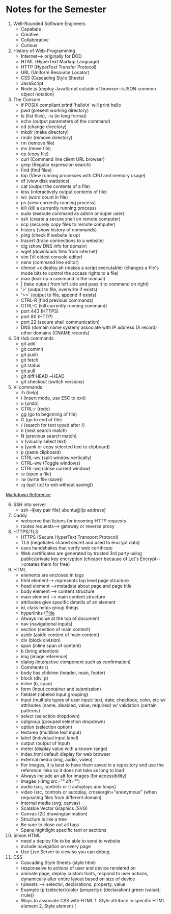 # Notes for the Semester
1. Well-Rounded Software Engineers
    - Capabale
    - Creative
    - Collaborative
    - Curious
2. History of Web-Programming
    - Internet--> originally for DOD
    - HTML (HyperText Markup Language)
    - HTTP (HyperText Transfer Protocol)
    - URL (Uniform Resource Locator)
    - CSS (Cascading Style Sheets)
    - JavaScript
    - Node.js (deploy JavaScript outside of browser-->JSON common object notation)
3. The Console
    - if POSIX compliant printf 'hello\n' will print hello
    - pwd (present working directory)
    - ls (list files), -la (in long format)
    - echo (output parameters of the command)
    - cd (change directory)
    - mkdir (make directory)
    - rmdir (remove directory)
    - rm (remove file)
    - mv (move file)
    - cp (copy file)
    - curl (Command line client URL browser)
    - grep (Regular expression search)
    - find (find files)
    - top (View running processes with CPU and memory usage)
    - df (view disk statistics)
    - cat (output the contents of a file)
    - less (interactively output contents of file)
    - wc (word count in file)
    - ps (view currently running process)
    - kill (kill a currently running process)
    - sudo (execute command as admin or super user)
    - ssh (create a secure shell on remote computer)
    - scp (securely copy files to remote computer)
    - history (show history of commands)
    - ping (check if website is up)
    - tracert (trace connections to a website)
    - dig (show DNS info for domain)
    - wget (downloads files from internet)
    - vim (VI oldest console editor)
    - nano (command line editor)
    - chmod +x deploy.sh (makes a script executable) (changes a file's mode bits to control the access rights to a file)
    - man (look up a command in the manual)
    - | (take output from left side and pass it to command on right)
    - '>' (output to file, overwrite if exists)
    - '>>' (output to file, append if exists)
    - CTRL-R (find previous commands)
    - CTRL-C (kill currently running command)
    - port 443 (HTTPS)
    - port 80 (HTTP)
    - port 22 (secure shell communication)
    - DNS (domain name system) associate with IP address (A record) other domains (CNAME records)
4. Git Hub commands
    - git add 
    - git commit
    - git push
    - git fetch
    - git status
    - git pull
    - git diff HEAD ~HEAD
    - git checkout (switch versions)
5. VI commands
   - :h (help)
   - i (insert mode, use ESC to exit)
   - u (undo)
   - CTRL-r (redo)
   - gg (go to beginning of file)
   - G (go to end of file)
   - / (search for text typed after /)
   - n (next search match)
   - N (previous search match)
   - v (visually select text)
   - y (yank or copy selected text to clipboard)
   - p (paste clipboard)
   - CTRL-wv (split window vertically)
   - CTRL-ww (Toggle windows)
   - CTRL-wq (close current window)
   - :e (open a file)
   - :w (write file (save))
   - :q (quit (:q! to exit without saving))

[Markdown Reference](https://docs.github.com/en/get-started/writing-on-github/getting-started-with-writing-and-formatting-on-github/basic-writing-and-formatting-syntax)

6. SSH into server
    - ssh -i[key pair file] ubuntu@[ip address]
7. Caddy
    - webserve that listens for incoming HTTP requests
    - routes requests--> gateway or reverse proxy
8. HTTPS/TLS
    - HTTPS (Secure HyperText Transport Protocol)
    - TLS (negotiates shared secret and used to encrypt data)
    - uses handshakes that verify web certificate
    - Web certificates are generated by trusted 3rd party using public/private key encryption (cheaper because of Let's Encrypt-->creates them for free)
9. HTML
    - elements are enclosed in tags
    - html element--> represents top level page structure
    - head element -->metadata about page and page title
    - body element --> content structure
    - main element --> main content structure
    - attributes give specific detatils of an element
    - id, class helps group things
    - hyperlinks (<a href="__">Title</a>
    - Always inclue <!DOCTYPE html> at the top of document
    - nav (navigational inputs)
    - section (section of main content)
    - aside (aside content of main content)
    - div (block division)
    - span (inline span of content)
    - b (bring attention)
    - img (image reference)
    - dialog (interactive component such as confirmation)
    - Comments (<!-- _____ -->)
    - body has children (header, main, footer)
    - block (div, p)
    - inline (b, span)
    - form (input container and submission)
    - fieldset (labeled input grouping)
    - input (multiple types of user input: text, date, checkbox, color, etc w/ attributes (name, disabled, value, required) w/ validation (certain patterns)
    - select (selection dropdown)
    - optgroup (grouped selection dropdown)
    - option (selection option)
    - textarea (multiline text input)
    - label (individual input label)
    - output (output of input)
    - meter (display value with a known range)
    - index.html default display for web browser
    - external media (img, audio, video)
    - For images, it is best to have them saved in a repository and use the reference links so it does not take as long to load
    - Always include an alt for images (for accessibility)
    - images (<img src="_" alt="_")
    - audio (src, controls or it autoplays and loops)
    - video (src, controls or autoplay, crossorgin="anonymous" (when requssting files from different domain)
    - internal media (svg, canvas)
    - Scalable Vector Graphics (SVG)
    - Canvas (2D drawing/animation)
    - Structure is like a tree
    - Be sure to close out all tags
    - Spans hightlight specific text or sections
10. Simon HTML
    - need a deploy file to be able to send to website
    - include navigation on every page
    - Use Live Server to view so you can debug
11. CSS
    - Cascading Style Sheets (style html)
    - responseive to actions of user and device rendered on
    - animate page, deploy custom fonts, respond to user actions, dynamically alter entire layout based on size of device
    - rulesets --> selector, declarations, property, value
    - Example (p (selector){color (property): (declaration) green (value); (rule)}
    - Ways to associate CSS with HTML
          1. Style attribute in specific HTML element
          2. Style element (<style>) within HTML document
          3. HTML link to create hyperlink ref to external file with CSS rules (<link rel="stylesheet" href="styles.css" />) ** preferred way
    - Lowest level overrides higher declaration
    - Box model (inner to outer--> content, padding, border, margin)
    - Selectors (* to select all)
    - descendant combinator (ex. section h2)--> has to be a descendent of previous item
    - child-->list of direct children (ex. section > p)
    - general sibling --> list of siblings (ex. div ~ p)
    - adjacent sibling --> list of adjacent sibling (ex. div + p)
    - Class selector (.classname {})
    - Can combine with element name (ex. p.classname{})
    - ID selector (unique for a specific element) (ex. #id {})
    - Attribute selector (ex. p[class='summary'] {} or a[href] {})
    - Pseudo selector--> selects basked on position, hyperlick visit, or mouse interactions (ex. section:hover {})
    - CSS Declarations (property=value)
    - Units for values (pixels (px) or inches (in) or % of parent element or % of minimum viewport dimension (vmin) or multiplier of size of letter m in root font (rem), pt(number of points 1/72 in), cm (centimenters), em (multiplier of width of letter m in parent font), ex (height of element font), vw, vh (viewport width or height), vmax (%of viewportlarger dimension)
    - Color: keyword (red), RGB (#00FFAA22 or #0FA2), rgb function (rgb(128,255,128,0.5) with opacity as last thing), HSL (hsl(180,30%,90%,0.5) hue,saturation (how gray), light (how bright))
    - font-family to import fonts, list several in order of desire b/c some systems don't have some types
    - font families--> serif, sans-serif, fixed, symbol (emojis or arrows)
    - @font-face {} to load one you provide
    - load from font provider (@import url()) using Good Font Service
    - Animation--> use animation properties, define keyframes (how it looks at different times)
    - in element reference animation (animation-name and animation-duration)
    - @keyframes nameofanimation { from {} to{} }
    - can add % of the way through stops in between from and to 
12. Responsive Design
    - change how HTML element displayed
    - none (don't display)
    - block (width of parent element)
    - inline (width as big as contents)
    - flex (flexible orientation)
    - grid (grid orientation)
    - include meta tag in head element so mobile browser scaling does not get in the way (<meta name="viewport" content="width=device-width,initial-scale=1" />
    - float (moves element to left or right and allows inline elements to wray around) (ex. aside {float:right; } stays of right side while text flows around)
    - Media queries (@media) dynamically detects size and orientation, can use it too see which side is longest on device so we know how to orient) or to know when to not display some items
    - Grid (display:grid; ) (fr-->gractional unit of parentss total width)
    - Flexbox (partition application into areas that move around as window resized or orientation changes) (display: flex; flex-direction:column or row; flex:1(one-fractional unit)) (row-->side by side, column-->on top of each other)
    - Frameworks (tailwind-->newer, apply to specific HTML elements--> mostly in HTML file) (bootstrap--> (include in head <link href="", rel="stylesheet", integrity="", crossorigin-"anonymous" />) (include at end of body element (incorporate javascript module) <script src="" integrity="" crossorigin="anonymous"></script>)
    - Debugging (inspect, Elements tab, Styles pane)-->can change things directly in debugger
    - flex to delimit header, main, and footer (responsive to different screen sizes)
    - absolute position relative to parent elements
14. JavaScript
    - officially ECMAScript--> weakly typed language
    - most used programming language (web servers and serverless functions)
    - executed using an interpreter instead of compiling (very portable but allows for errors (only discovered when crashes during execution))
    - console.log(___) outputs ot debugger console
    - concatenate using +
    - write functions (function name(variable){return variable+' ';}
    - line comment //
    - block comment /* */
    - end statements with ;, code blocks/scope defined w/ {}
    - console.time('demo time'); code; console.timeEnd('demo time');
    - console.count(_);
    - Adding to HTML
          - src attribute of script element (reference js file)
          - directly in HTML in script element (ex. write function here)
    - onclick-->creates event listener for DOM events that call code in attribute value
    - declare variables with let or const, never var
    - primitive types: null (not assigned value), undefined (has not been defined), Boolean, number, bigInt (arbitrary magnitude), String, Symbol (unique value)
    - object types: object (collection of properties represented by name-value pairs (ex. {a:3, b:'fish'}), function, date, array, map, JSON (lightweight data-interchange format (ex. {"a":3,"b":"fish"})
    - operators: + (add), - (subtract), * (multiply), / (divide), === (equality), for strings (+ and ===)
    - type conversions: weakly typed-->type changes when assigned new value or automatically converted in certain contexts (automatic converstion) (== less intuitive use === for strict inequality)
    - examples (2 + '3';
        // OUTPUT: '23'
        2 * '3';
        // OUTPUT: 6
        [2] + [3];
        // OUTPUT: '23'
        true + null;
        // OUTPUT: 1
        true + undefined;
        // OUTPUT: NaN)
    - examples (1 == '1';
        // OUTPUT: true
        null == undefined;
        // OUTPUT: true
        '' == false;
        // OUTPUT: true)
      -examples (1 === '1';
        // OUTPUT: false
        null === undefined;
        // OUTPUT: false
        '' === false;
        // OUTPUT: false)
    - Conditionals (if, else, else if)
    - ternary operator (ex. a===1? console.log(1) : console.log('not 1');)
    - boolean operations (&&(and) || (or) ! (not))
    - loops (for, for in, for of, while, do while, switch)
    - for in (const name in obj-->prints out first part of each object, const name in array-->prints out the array index)
    - for of (const val of arr-->print value at each index)
    - break or continue also available
    - string-->specified by ',", or ` (` are string literal that could have JavaScript evaluated in place and concatenated into string)
    - string literal replacement specifier ${} use backticks
    - use backticks to create multiline strings w/o having to use \n
    - Unicode-->must internationalize (uses sequence of 16-bit unsigned integers)
    - String functions (length, indexOf()-starting index of given substring, split()-split into array on given delimiter, startsWith()-returns boolean, endsWith()-returns boolean, toLowerCase()
15. JavaScript Functions
    - first class object-->assigned name, passed as parameter, return result, referenced
    - if don't give value of parameter, undefined when function executes
    - can define default value
    - anonymous functions-->assign to variable w/o giving it a name
    - inner functions--> declare inside other functions, modularize code w/o exposing private details
16. JavaScript Arrow Function
    - first order objects
    - anonymous functions clutter--> more compact-->arrow syntax (use => instead of function keyword)
    - ex. ()=>3; (takes no parameters and always returns 3)
    - example of difference:
           // standard function syntax
            a.sort(function (v1, v2) {
              return v1 - v2;
            });
            // arrow function syntax
            a.sort((v1, v2) => v1 - v2);
    - arrow functions cannot be used for constructors or iterator generators
    - return keyword is optional if no curly braces and only has 1 expression-->automatically returned
    - if curly braces-->acts like standard function and needs return statement
    - inherits this pointer from scope (forms closure)
    - closure allows function to continue referencing creation scope even if it has passed out of scope (returns values from scope it was created not current values of the variables)
    - example (debounce (timewindow, window function to call in this timeframe)-->resets page so expensive calculations are not called too much
17. JavaScript Array
    - sequence of other objects and primitieves
    - zero based index
    - static functions (push (add to end), pop (remove from end), slice (subarray), sort, values (interator for use in for of loop), find (first item satisfied by test function), forEach (function on each item), reduce (reduce array to single item), map (function to map array to new array), filter (function to remove items), every (function to see if all match), some (function to see if any match)
18. JSON
    - JavaScript Object Notation
    - simple, effective way to share and store data, easily convertible to and from JavaScript objects
    - document contains one of the data types (string (""), number, boolean, array[,], object ({"a":1}), null
    - commonly contains object (0 or more key value pairs), key is always a string and object has to be a data type listed above
    - encoded with UTF-8
    - convert to and from JSON with JSON.parse and (JSON.stringify (to))
    - JSON cannot represent JavaScript undefined obj so gets dropped in conversion
19. JavaScript Object and Classes
    - property name must be String or Symbol, value any type
    - can be created with new operator (ex. const obj=new Object ({a:3});)
    - This allows adding properties by simply referencing property name (can be done with obj.prop or obj['prop'])
    - Great for dynamically modifying and manipulating data with indeterminate structure (promises are also objects)
    - Object-literals
    - example: const obj = {
                  a: 3,
                  b: 'fish',
                };
    - Object functions (entries (returns key value pairs), keys, values)
    - Constructor (function that returns an object)
    - can be invoked with "new" operator
    - this depends on scope (for an object, it is a pointer to the object)
    - Classes-->reusable conmponent, explicit consstructor and assumed function declarations
    - Example: class Person {
                  constructor(name) {
                    this.name = name;
                  }
                
                  log() {
                    console.log('My name is ' + this.name);
                  }
                }
    - make properties and functions private by prefixing with #
    - Inheritance: classes can be extended using extends keyword
    - super function-->pararmeters that need to be passed to parent class
    - super keyword--> explicitly access parent function
    - example: class Person {
                  constructor(name) {
                    this.name = name;
                  }
                class Employee extends Person {
                  constructor(name, position) {
                    super(name);
                    this.position = position;
                  }
20. JavaScript Regular expressions
    - textual pattern matcherss (find text in string so you can replace it or know it exists)
    - create using class constructor or regular expression literal
    - const objRegex = new RegExp('ab*', 'i');
    - const literalRegex = /ab*/i;
    - match, replace, search, split (accept regex)
    - flags: g (global search), i (case-insensitive search))
21. JavaScript Rest and Spread
    - rest syntax (...numbers)
    - call it with any number of parameters and automatically combined into array
    - only last parameter can be made rest parameter
    - allows variadic functions
    - Spread (opposite of rest)
    - takes iterable object and expands into function's parameters
22. JavaScript Exceptions
    - try catch and throw syntax
    - throw exception, try and catch block, and finally if want
    - example: try {
              // normal execution code
            } catch (err) {
              // exception handling code
            } finally {
              // always called code
            }
    - throwing exceptions should only happen when something truly exceptional occurs
    - Fallbacks (return something even if something is temperarily unavailable)
23. JavaScript Destructuring
    - pulling indivitual items out of existing one
    - done with arrays or objects
    - arrays it is assumed by position
    - for objects, explicitly specify
    - example: const o = { a: 1, b: 'animals', c: ['fish', 'cats'] };      
                    const { a, c } = o;
                    console.log(a, c);
                    // OUTPUT 1, ['fish', 'cats']
    - map names to new variables if wish
    - give default values as well for missing ones
    - can also reassign existing variables
24. Scope
    - Types of scope: global (visible to all code), module (visible to code running in module), function (visible within function), block (visible in block of code (inside {}))
    - var used to be used but it ignores block scope (just assign new value in each function instead of declaring new variable within each section)
    - this represents variable that points to object
    - automatically declared
    - reference this anywhere in JavaScript program
    - value depends on context in which referenced
        1. Global--> represents context for runtime environment (for browser-->browser window object)
        2. Function--> referenced in a function-->refers to object that owns function (either object or gloablThis if function defined outside object), when running JavaScript strict mode--> global function's this variable is undefined 
        3. Object--> referenced in object, refers to object
        4. Example: 'use strict';
                        // global scope
                        console.log('global:', this);
                        console.log('globalThis:', globalThis);
                        // function scope for a global function
                        function globalFunc() {
                          console.log('globalFunctionThis:', this);
                        }
                        globalFunc();
                        // object scope
                        class ScopeTest {
                          constructor() {
                            console.log('objectThis:', this);
                          }
                          // function scope for an object function
                          objectFunc() {
                            console.log('objectFunctionThis:', this);
                          }
                        }
                        new ScopeTest().objectFunc();
                        Running the above code in a browser results in the following.
                        global: Window
                        globalThis: Window
                        globalFunctionThis: undefined
                        objectThis: ScopeTest
                        objectFunctionThis: ScopeTest
                        Note that if we were not using JavaScript strict mode then globalFunctionThis would refer to Window.
    - Closure-->function and its surrounding state
    - whatever variables are accessible when function created are available inside the function
    - true even if pass function outside scope of original creation
    - function creates object with this pointer--> returns object
    - globalThis and then arrow function created with this pointer-->returns globalThis
    - globalThis and returned arrow function created with this pointer--> returns object
25. JavaScript Modules
    - allow for partitioning and sharing of code
    - Node.js introduced concept of modules (now available in JavaScript)
    - JS modules-->ES modules
    - create file-based scope--> must explicitly export objects and import into other file
    - modules can only be called from other modules
    - specify using ES module by including type attribute with value of module in script element
    - if want to use module in global scope-->leak to global scope--> attach event handler or explicitly add function to global window object
    - Example: <html>
                  <body>
                    <script type="module">
                      import { alertDisplay } from './alert.js';
                      window.btnClick = alertDisplay;
                
                      document.body.addEventListener('keypress', function (event) {
                        alertDisplay('Key pressed');
                      });
                    </script>
                    <button onclick="btnClick('button clicked')">Press me</button>
                  </body>
                </html>
    - Use web framework bundler to generate web application distribution code, don't have to worry about differentiationg between scope-->will inject necessary syntax to connect-->bundler exposes ES module directly
26. Document Object Model(DOM)
    - <!DOCTYPE html> (directs browser to use relevant specifications when rendering the html)
    - object representation of HTML elements used to render display
    - can write programs that dynamically manipulate the HTML
    - browser provides access to DOM through global variable name (document) that points to root element of the DOM
    - everything in HTML document has a node in the DOM
    - includes elements, attributes, text, comments, whitespace
    - form a big tree with document at the top
    - elements implement DOM element interface (comes from DOM Node Interface)
    - DOM Element Inerface-->iterate child elements, access parent elements, manipulate element attributes
    - querySelectorAll (select elements)
    - document.getElementById(id).style.color = __ (to change text color)
    - document.querySelector(__).textContent= "" (to rewrite info)
    - can use document.querySelector();
    - textContent (contains all the elements text)
    - innerHTML (textual representation of elementss HTML content)
    - Modifying the DOM
    - create a new element (document.createElement();)
    - insert new element by appending to existing element (parentElement.appendChild();)
    - delete elements (child.parentElement.removeChild(child);)
    - Injecting HTML
    - can inject blocks of HTML into element
    - common attack vector for hackers as users
    - make sure it cannot be manipulated by user
    - injection paths (HTML input controls, URL parameters, HTTP headers)
    - sanitize HTML that contains variables or use DOM manipulation functions instead of using innerHTML
    - Event Listeners
    - function that gets called when event occurs on element
    - add listener to: clipboard, focus, keyboard, mouse, text selection
    - example: const submitDataEl = document.querySelector('#submitData');
                submitDataEl.addEventListener('click', function (event) {
                  console.log(event.type);
                });
    - add event listeners directly  in HTML
    - example: <button onclick='alert("clicked")'>click me</button>
28. Local Storage
    - ability to persistently sotr and retrieve data on user's brower across user sessions and HTML page renderings
    - also cache when data cannot be obtained from the server
    - functions
    - setItem(name, value)
    - getItem(name)
    - removeItem(name)
    - clear()
    - local storage value must be string, number, or boolean
    - if want to store JavaScript object or array-->convert to JSON string with JSON.stringify() when inserted and convert back with JSON.parse()
29. Promises
    - rendering process of HTML executes on single thread
    - cannot take a long time to process JavaScript at beginning
    - use promise for long running executions
    - background execution
    - create promise by calling Promise object constructor and pass executor function that runs asynchronously (promise constructor may return before executor function runs)
    - states of promise execution (pending (currently running asynchronously), fulfilled (completed successfully), rejected (failed to complete))
    - promise executor takes two functions as parameters (resolve, reject)
    - resolve-->fulfilled state, reject-->rejected state
    - promise object has 3 functions: then,catch, finally
    - then-->called if fulfilled, catch-->called if reject, finally--> always called after processing completed
    - example: const coinToss = new Promise((resolve, reject) => {
                  setTimeout(() => {
                    if (Math.random() > 0.5) {
                      resolve('success');
                    } else {
                      reject('error');
                    }
                  }, 10000);
                });
      - if in promise, reject(false); catch and finally statements occur
30. JavaScript Async/await
    - await wraps execution of promise (removing chain functions), blocks the promise state moves to fulfilled or throws exception if moves to rejected
    - set up this way: const coinToss = () => {
                          return new Promise((resolve, reject) => {
                            setTimeout(() => {
                              if (Math.random() > 0.1) {
                                resolve(Math.random() > 0.5 ? 'heads' : 'tails');
                              } else {
                                reject('fell off table');
                              }
                            }, 1000);
                          });
                        };
    - different versions of setup:
    - then/catch chain version
            coinToss()
              .then((result) => console.log(`Toss result ${result}`))
              .catch((err) => console.error(`Error: ${err}`))
              .finally(() => console.log(`Toss completed`));
    - async, try/catch version 
            try {
              const result = await coinToss();
              console.log(`Toss result ${result}`);
            } catch (err) {
              console.error(`Error: ${err}`);
            } finally {
              console.log(`Toss completed`);
            }
    - async
    - cannot call await unless top level of JavaScript or in function definded with async
    - async transforms function so it returns a promise that will resolve to value previously returned by function
    - return value of async function--> Promise {<state>: value}
    - if async function set up to return new Promise --> Promise {<pending>}
    - await then returns result of promise
    - await function();-->will return value from function
    - great for feching web API that returns JSON (resolve two promises--> network call and converting result to JSON) need to wait until first resolved)
31. Debugging JavaScript
    - simplest way--> console.log
    - use debugger console window to inspect variables
    - execute JavaScript directly in console window
    - browser debugger--> select source tab, select index.js, breakpoints, refresh (reload and pause on breakpoint)
32. Node.js
    - application to deploy JavaScript outside browser
    - run on server as well
    - can power entire technology stack
    - execute a line of JavaScript with Node.js from console with -e parameter
          - node -e "console.log(1+1)"
    - really actually create file index.js that references code found in rest of project
          - node index.js
    - can run node in interpretive mode by executing without parameters (just type "node") and then typing JavaScript code directly into the interpreter
    - helpful to use packages--> install pacakges locally with NPM (Node Package Manager) and then include require statement in code that references the pacakge name
    - first initialize code to use NPM
          - create directory that will contian JavaScript
          - run npm init (return to accept defaults) or put -y at end
    - package.json was created-->1. metadat about project, commands that you can execute, packages the project depends on
    - npm install [name of package]
    - npm uninstall [name of package]
    - NPM creates package-lock.json and directory with node_modules (will get very large)
    - PUT node_modules in .gitignore file
    - When clone source code on new location --> run npm install
    - package-lock.json ensures that different versions are not downloaded, ensuring compatability
33. Debugging Node.js
    - Debug JavaScript in VS Code
    - Start Debugging (F5)-->use Node.js debugger
34. Web frameworks
    - Simplify common patterns, provide common componenets, improve performance, increase device coverage
    - tools to modularize code, create single page applications, simplify reactivity, support diverse hardware devices
    - Some frameworks make new file formats that combine languages into one file (ex. React)
    - focus on functional components rather than files
    - Types: Vue (HTML, CSS, JAvaScript in single file), Svelte (same as Vue but requires transpiler instead of DOM),REact (JAvaScript and HTML in component format with CSS outside the file, componenet leverages functionaligy of JavaScript, represented as function or class)
    - Angular component (defines what JavaScript, HTML, and CSS are combined together, strong separation of files)
    - virtual DOM (shadow DOM), takes copyonly in memory, really fast, changes happen in here first (make new tree), finds diff between and then only changes the diff in web browser tree, constantly watching components to see what changes
35. React (JSX)
    - Combines javascript and html (Babel talks between JSX to make JS)
    - Use in Codepen if select Babel as JavaScript processor
    - less html used within document
    - React.createElement (generates DOM elements and monitors the data for changes, when changes occur, React triggers dependet changes)
36. Components
    - React components allow modularization of functionality of page
    - enables code reuse
    - generage user interface-->done with "render"-->puts what is returned into HTML element
    - Allow you to pass information to themin form of element properties
          - receives properties in constructor and then displays once it renders
    - components can have internal state
          - Created with React.useState (hook function)
          - returns a variable that gives current state and function to update the state
    - function style components above
    - can have class style but right now moving away from these
    - porperties loaded into constructor and state set using setState function on component object
    - Reactivity controls how componetent reacts to actions or event
    - Component properties and state used to determine reactivity
    - When these change--> render function and dependent functions are called
37. React hooks
    - Hooks allow React function style components to do have capability and more of class style componenets
    - New features are included as hooks
    - hooks can declare and update states in a function component (use useState hook)
    - useEffect hook --> represent lifecycle events (could run function everytime componenet renders or return a cleanup function as well)--> great for creating side effects for things such as tracking
    - Hook dependencies
    - Control what triggers a useEffect hook by specifying dependencies
    - if specify an empty array [] as hook dependency--> only called when component is first rendered
    - hooks can only be used in function style componenets and must be called at top scope of function (cannot be inside loop or conditional)
    - This allows hooks to always be called in the same order when component rendered
38. Router
    - web framework router provides essential functionality for single-page applications
    - browser only loads one HTML and JavaScript manipulates the DOM to give it the appearance of multiple pages
    - router defines routes a user can take and automatically manipulates DOM to display appropriate framework components
    - use react-router-dom Version 6 (derives from react-router for core functionality)
    - implementation: BrowserRouter component that holds entire application and controls routing. Link (NavLink) component holds user naviagtion events and modifies what is rendered by the Routes component (matches the to and path attributes)
39. Reactivity
    - Reactivity enabled through props, state, and render
    - JSX rendered-->React parses it and creates a list of references to component's stat or prop object and then monitors them. If changes seen--> calls render function so the change can be seen
    - don't assume when state will be updated. Even if you use updateState does not mean it will be updated by next line of code as updates happen asychronously (we only know that it will eventually happen)
40. Toolchains
    - common functional pieces in a web application tool chain
    - Code repository--> store code in a shared, versioned location
    - Linter--> removes or warns of non-idiomatic code usage
    - Prettier-->Formats code according to shared standard
    - Transpiler--> compiles code into a different format (JSX to JavaScript)
    - Polyfill-->Generates backward compatible code for supporting old browser versions that do not support the latest standards
    - Bundler-->Packages code into bundles for delivery to the browser (enables compatibility (ex. EX6 module support) or performance (lazy loading))
    - Minifier-->Removes whitespace and renames variables in order to make code smaller and more efficient to deploy
    - Testing--> Automated tests at muliple levels to ensure correctness
    - Deployment--> Automated packaging and delivery of code from the development environment to the production environment
    - For us: GitHub (code repository), Vite ( JSX, TS, development and debugging support), ESBuild (converting to ES6 modules and transpiling (with Babel underneath)), Rollup (for bundling and tree shaking), PostCSS (for CSS transpiling), simple bash script (deployReact.sh for deployment)
41. Vite
    - Use CLI (Command LIne Interface) to initially set up web application
    - This saves trouble of configuring toolchain parameters and gets you started with default application
    - Vit bundles code quickly, has great debugging support, allows to easily support JSX, TypeScript, and different CSS flavors
    - Run this code: npm create vite@latest demoVite -- --template react
            cd demoVite
            npm install
            npm run dev
    - This creates a new web application in the demoVite directory, download required 3rd party packages, start up the application using a local HTTP debugging server
    - press o to open browser to the URL that is hosting application
    - press h to see all the Vite CLI options
    - press q to return to console and stope Vite from hosting the application
    - Files created by Vite
          - ./index.html-->primary application page, starting point to load all JSC components (beginning with main.jsx)
          - ./package.json --> NPM definition for package dependencies and script commands (maps "npm run dev" to actually start up Vite)
          - ./package-lock.json --> Version constraints for included packages (do not edit this)
          -./vite.config.js--> configuration setting for Vite (sets up React for development)
          - ./public/vite.svg--> vite logo
          - ./src/main.jsx --> entry point for code execution (loads App component found in App.jsx)
          - ./src/index.css --> css for the entire application
          - ./src/App.jsx --> JSX for top level application (displays the logs and implements click counter)
          - ./src/App.css --> CSS for the top level application component
          - ./src/assets/react.svg --> react logo for display in the app
    - main.jsx creates React application by associating #root element with App component in App.jsx--> causes render functions to execute-->generated HTML,CSS, and JavaScript executed in index.html
    - Vite CLI uses .jsx extension for JSX files instead of .js
    - Babel transpiler works with either but editor tools work differently based upon extension
    - When execute "npm run dev", bundling code to a temporary directory that the Vite debug HTTP server loads from
    - When bundling application so you can deploy to a production environment, run "npm run build" (executes build script found in package.json and invokes Vite CLI)
      - "vite build" transpiles, minifies, injects the proper JavaScript, then outputs everything to a deployment-ready version contained in the distribution subdirectory named dist
      - deployReact.sh creates production distribution by calling "npm run build" and then copying the dist directory that was created to the production server
42.  Internet
    - connects most of the computers in the world (connects networks and computing devices)
     - need IP address (users use domain names (which are converted to IP addresses by DNS (Domain Name System))
     - look up IP address using "dig" in the console
     - connect to device by asking for connection route (many hops across network)
     - "traceroute" in console to see what connection route was made (dynamically calculated so it could change)
     - ability to discover a route makes internet resilient when network devices fail or disappear from network
     - sending data involves TCP/IP model (physical wires to data sent)
          - application layer (user functionality-->web (HTTP), mail (SMTP), files (FTP), remote shell (SSH), chat (IRC))
          - transport layer--> breaks application layer info into small chunks and sends data (ex. TCP)
          - internet layer--> where real connection made--> finds device and keeps connection (ex. IP)
          - link layer--> physical connections and hardware (ex. Fiber)
43. Web Servers
    - computing device that host web service that know how to accept incoming internet connections and speaks HTTP application protocol
    - being able to easily create web services makes it easy to build web services right into web application
    - common to find multiple web services running on same computing device
        - these are run on different ports
        - use service gateway (reverse proxy) a web service that looks up requests and map them to other services running on other ports
        - we use Caddy
    - microservices (single functional purpose that web services provide)
    - partition functionality to small logical chunks so you can develop and manage them independently from other functionality into larger system
    - handle large fluctuations in user demand by running more copies of microservice from multiple virutal servers
    - basically just run more instances of service
    - serverless functionality--> just write function that speaks HTTP that is loaded through gateway (would automatically scale hardware needed based on demand)--> reduces what needs to be done
44. Domain names
    - use "dig" to get IP address for any domain
    - sometimes multiple IP addresses for same domain name--> redundancy in case an IP address fails to connect (b/c server not responding)
    - domain names-->follow naming convention--> found in Domain Name Registry, made up  of root domain with 1+ subdomain prefixes
    - root domain has secondary level and top level domain (TLD) (ex. com, edu, click)
    - TLD's are controlled by ICANN (a governing board of the internet)
    - create subdomains which might have different iP addresses
    - info about domain name using "whois" in console
    - once a domain name is in registry--> listed with a domain name system (DNS) server and associated with IP address
    - lease IP address
    - there are authoritative name servers
    - records that allow the mapping
        - address (A)--> straight mapping from domain name to IP address
        - canonical name (CNAME)-->map from one domain name to another one (alias)
    - Process: put domain name in browser, browser checks to see if already has the name in cache, if not contact DNS server and get IP address if in cache, if not gets from authoritative name server, if not there get error, if found in any step HTTP connection
    - lots of caching for performance reasons--> hard if trying to update info with domain name-->use (TTL) or time to live setting so then the different layers clear cache after requested period
45. Web services
    - when frontend (all HTML, CSS, JavaScript, and image files) requests from webserver--> uses HTTPS protocol
    - ALL web programming requests between devices use HTTPS to exchange data
    - from frontend JavaScript--> requests to external services anywhere
    - to make web service request (give URL of web service to fetch function)
    - Creat own web service --> will provide static frontend files, functions to handle fetch requests for storing data, providing security, running tasks, executing application logic in background, and communicating with other users
    - functionality-->backend
    - functions provided by webservice--> endpoints (APIs)
    - access web service endpoints from frontend JavaScript with fetch function
46. URL
    - Uniform Resource Locator (URL) represents location of web resource
    - web resources--> web page, font, image, video stream, database record, JSON object, or more ephemeral (visitation counter or gaming session)
    - many parts with punctuation-->only scheme and domain name are required
          -Scheme (ex. https)--> protocol required to ask for resource (usually HTTPS but could be FTP or MAILTO)
          - Domain name (ex. byu.edu)--> owns resource represented by URL
          - Port (ex. 3000)-->specifies numbered network port used to connect to domain server (lower number ports for common internet protocols, higher number ports used for any purpose) (port 80-->HTTP or port 443-->HTTPS)
          - Path (ex. /school/byu/user/8014)-->path to resource on domain, resource does not have to physically be located on file system with path, could just be a logical path representing endpoint parameters, database table, or object schema
          - Parameters (ex. filter=names&hightlight=intro,summary)-->represents a list of key value pairs (provides additional qualifies on resource represented by path), could be a filter on returned resource or how to highlight the resource, parameters sometimes called query string
          - Anchor (ex. summary)-->represents sub-location in resource, for HTML pages represents request for browser to automatically scrll to element with an ID that matches the anchor, Anchor sometimes called the hash or fragment ID
      - could proved user name and password before domain name (how access was authenticated before) but no longer used for security
      - Uniform Resource Name (URN)--> resource name that does not specify location info
      - Uniform Resource Identifier (URI)-->refers to either URL or URN
47. Port
    - To connect device to internet, need IP address and numbered port
    - Port numbers allow device to support multiple protocols (HTTP,HTTPS, FTP,SSH) and services (search, document, authentication)
    - Ports can be exposed externally or only used internally on device
    - IANA, internet govering body, defines standard usage for port numbers
    - Ports 0 to 1023 represent standard protocol
    - web services should aboid these ports unless porviding protocol represented by standard
    - Ports 1024 to 49151 represents ports assigned to requesting entities
    -     common for ports to be used by services running internally on a device
    - Ports 49152 to 65535 are considered dynamic and are used to create dynamic connections to device
    - Common Ports
    - 20-->File Transfer Protocol (FTP) for data transfer
    - 22-->Secure Shell (SSH) for connecting remote devices
    - 25-->Simple Mail Transfer Protocol (SMTP) for sending email
    - 53-->Domain Name System (DNS) for looking up IP addresses
    - 80-->Hypertext Transfer Protocol (HTTP) for web requests
    - 110-->Post Office Protocol (HTTP) for web requests
    - 123-->Network Time Protocol (NTP) for managing time
    - 161-->Simple Network Management Protocol (SNMP) for managing network devices such as routers or printers
    - 194-->Internet Relay Chat (IRC) for chatting
    - 443-->HTTP Secure (HTTPS) for secure web requests
    - For web server--> externally exposed port 22 so I could use SSH to open remote console on server, port 443 for secure HTTP communicationa dn port 80 for unsecure HTTP communication
    - Caddy is listening on ports 80 and 443 (automatically redirects from 80 to 443)
    - for 443, Caddy examines path and if matches static file, returns file
    - if matches a definition for a gateway service, makes connection to that service's port and passes request to service
    - Ensure that different web services use different port to communicate on
    - Simon is run on port 3000, startup service uses port 4000 (cannot repeat port, be consistent)
48. HTTP
    - Hypertext Transfer Protocol (HTTP) is how web talks
    - Protocol used for web browser to make request to web server (exchanged HTTP requests and responses)
    - see exchange by using browser debugger or console tool "curl"
    - General syntax for HTTP request:(<verb> <url path, parameters, anchor> <version>[<header key: value>]*[ <body>])
    - after version are optional headers defined by key value pairs
    - optional body, delimited from headers with two new lines
    - resource type is always a MIME type defined by IANA
    - General syntax for HTTP response :(<version> <status code> <status string>[<header key: value>]*[ <body>])
    - similar to request-->main difference is that first line represents version and status of response
    - VERBS
        - GET--> get requested resource (single or resource representing list of resources)
        - POST--> create new resource, body of request contains resource, response should include unique ID of newly created resource
        - PUT--> update a resource, either URL path, HTTP header, or body must contain unique ID of resource being updated, body of request should contain updated resource, body of response could contain resulting updated resource
        - DELETE--> delete resource, either URL path or HTTP header needs to have unique ID of resource to be deleted
        - OPTIONS-->get metadata about resource, only HTTP headers are returned (not the resource)
    - STATUS CODES
          - 1__-->Informational
              - 100-->Continue (service working on request)
          - 2__-->Success
              -200-->Sucess (requested resource found and returned)
              -201-->Created (request successful and new resource created)
              -204-->No content (successful but no resource returned)
          - 3__-->Redirect to some other location, or previously cached resource still valid
              -304-->Not Modified (cached version of resource still valid)
              -307-->Permanent redirect (resource no longer at request location, new location given in response location header)
              -308-->Temporary redirect (temp located different place, temp location givenin response location header)
          - 4__-->Client errors (request invalid)
              -400-->Bad request (request malformed or invalid)
              -401-->Unauthorized (valid authentication token not give)
              -403-->Forbidden (provided authentication token not authorized for resource)
              -404-->Not found (unknown resource requested)
              -408-->Request timeout (request takes too long)
              -409-->Conflict (provided resource represents an out of date version of resource)
              -429-->Too many requests (client making too many requests in too short amount of time)
          - 5__-->Server errors (request cannot be fulfilled b/c error on server)
              -500-->Internal Server Errror (server failed to properly process the request)
              -503-->Service unavailable (server temporarily down, client should try again with exponential back off)
    - HEADERS
          - specify metadata about request or response
          - Common headers
          - Authorization (ex. Bearer bskfjjaslkdjf)-->token that authorized user making request
          - Accept (ex. image/*)-->format the client accepts, may include wildcards
          - Content-Type (ex. text/html;charset=utf-8)-->format of content being sent
          - Cookie (ex. SessionID=sjdlf;)-->Key value pairs that are generated by the server and stored on client
          - Host (ex. info.cern.ch)-->domain name of server, required in all requests
          - Origin (ex. cs260.click)-->identifies the origin that caused request (host may only allow requests from specific origins)
          - Access-Control-Allow-Origin (ex. https://csd260.click)-->Server response of what origins can make request (could include wildcard)
          - Content-Length (ex. 368)-->number of bytes contained in response
          - Cache-Control (ex. public, max-age=604800)-->tells client how it can cache the response
          - User-Agent (ex. Mozilla/5.0 (Macintosh)-->client application making request
    - Body-->defined by Content-Type header (could be HTML text, binary image format, JSON, or JavaScript)-->client can specify accepted formates in accept header
    - Cookies
          - HTTP is stateless (does not know about previous or future requests)
          - Cookies allow state to be tracked (generated by server and passed to client as HTTP header)
          - Client then caches the cookie and returns it as HTTP header back to server on subsequent requests
          - Allows server to remember things about language, authentication
          - Allows servers to track and share what user does
49. Fetch
    - fetch API-->preferred way to make HTTP requests
    - "fetch" function is built into browser's JavaScript runtime
    - fetch takes URL and returns a promise
    - promise "then" function takes callback function (asynchronously called when requested URL content obtained)
    - if returned content is "application/json" type-->use json function on response object to convert to JavaScript
    - if request method unspecified, defaults to GET
    - example: fetch('https://quote.cs260.click')
                  .then((response) => response.json())
                  .then((jsonResponse) => {
                    console.log(jsonResponse);
                  });
      - POST request--> put in HTTP method and headers as option parameters
      - example: fetch('https://jsonplaceholder.typicode.com/posts', {
                      method: 'POST',
                      body: JSON.stringify({
                        title: 'test title',
                        body: 'test body',
                        userId: 1,
                      }),
                      headers: {
                        'Content-type': 'application/json; charset=UTF-8',
                      },
                    })
                      .then((response) => response.json())
                      .then((jsonResponse) => {
                        console.log(jsonResponse);
                      });
50. Node web service
    - With JavaScript-->write code that listens on network port, receives HTTP requests, processes them, responds
    - Create simple web service with this and then execute using Node.js
    - callback function takes request (req) and response (res)
    - called whenever server receives an HTTP request
    - real web service-->examine HTTP path and return meaningful content based on purpose of endpoint
    - server.listen-->given port and blocks until program is terminated
    - Nodemon package-->wrapper around node and watches for files in project directory to change, when something saved-->automatically restart node
51. Express
    - Node module that must be installed
    - supports routing requests for service endpoints, manipulating HTTP requests with JSON body content, generating HTTP responses, using middleware to add functionality
    - revolves on creating and using HTTP routing and middleware functions
    - express constructor to create express application and listen for HTTP requests on desired port
    - example: const express = require('express');
                const app = express();
                app.listen(8080);
    - with app object-->can add HTTP routing and middleware functions to application
    - Defining routes--> how HTTP endpoints are implemented in Express
    - routes call function based upon HTTP path
    - app object supports all HTTP verbs as functions on object (app.get())
    - example: app.get('/store/provo', (req, res, next) => {
                      res.send({name: 'provo'});
                    });
    - use next if routing function wants another function to generate response
    - path parameters by prefixing with :
    - example: app.get('/store/:storeName', (req, res, next) => {
                  res.send({name: req.params.storeName});
                });
    - reference parameters using req.params object
    - can have wildcard syntax or regex in path pattern
    - examples: // Wildcard - matches /store/x and /star/y
            app.put('/st*/:storeName', (req, res) => res.send({update: req.params.storeName}));
            // Pure regular expression
            app.delete(/\/store\/(.+)/, (req, res) => res.send({delete: req.params[0]}));
    - if next is not called, no following middleware functions will be invoked
    - Middleware and mediator (Express in our case)
    - Middleware represents componentized pieces of functionality
    - Mediator loads middleware components and determines order of execution
    - request to mediator, to middleware components
    - Express has middleware functions (default and install, can write own)
    - middleware function similar to routing function(which are middleware but only called if pattern matches)
    - middleware functions always called for every HTTP request unless preceding function does not call next
    - function middlewareName(req, res, next)
    - example of creating own: app.use((req, res, next) => {
                                      console.log(req.originalUrl);
                                      next();
                                    });
    - Middleware (app.use([path,]callback(req,res,next)))
    - order matters--> order that add middleware to app object controls order they are called, stops when no next called
    - built-in example: app.use(express.static('public'));
    - automatically calls next-->check others 
    - 3rd party--> include package in require function, often for functions to add feilds so other middleware can access functionality
    - handle error middleware: function errorMiddlewareName(err, req, res, next), can have it throw error
    - if called curl on error endpoint, see response
    - endpoints-->API calls you can make, functions you can call through URL
52. SOP and CORS
    - Cross-origin request (request from one domain and display from other) used to be allowed but hackers can take advantage
    - Use Same Origin Policy (SOP) now--> only allows JavaScripte to make requests to domain if domain user is viewing (security and complications)
    - Cross Origin Resource Sharing (CORS)--> allows client to specify origin of request and let server respond with what is allowed, if don't specify (assume same origin)
    - browser protects user-->only meant to alert user of nefarious intentions, hacker can still proxy request and ignore Access-Control-Allow-Origin header
53. Service Design
    - Web services provide interactive functionality
    - Need good design that will result in increased productivity, satisfied users, and lower processing costs
    - model teh application objects and interactions (from user POV)
    - Create sequence diagram-->defines necessary endpoints
    - Web services provided over HTTP (influences design)
    - leverage HTTP verbs or other file types so don't recreate functionality
    - cache servers--> increase performance
    - edge servers--> bring content closer
    - replication servers--> provide redundant copies of content/more resilient to network failures
    - Web service has multiple service endpoints (API or Application Programming Interface (could be one or many))
    - Each enpoint has single functional purposse
    - Grammatical-->resource (noun), act on it with verb
    - Readable-->clearly readable in URL path
    - Discoverable-->as expose resources that store other resources provide the endpoints for them (then only need to remember the top level and can access everything else)
    - Compatible-->Make it so can add new functionality w/o breaking existing, clients of service endpoints should ignore anything they don't understand
    - Simple--> keep endpoints focused on primary resources (avoid adding duplicate or parallel access), only one way to act on resource
    - Documented-->make uses of tools (like Open API Specification) to provide client libraries for endpoints and a sandbox for experimentation, make initial draft of your endpoint documentation
    - Remote Procedure Calls (RPC) exposes service endpoints as simple function calls
    - When used over HTTP, leverages POST HTTP verb, actual verb/subject of function call is represented by function name, name of function is entire path of URL or parameter in POST body
    - examples: POST /updateOrder HTTP/2
                {"id": 2197, "date": "20220505"}
                POST /rpc HTTP/2
                {"cmd":"updateOrder", "params":{"id": 2197, "date": "20220505"}}
    - Advantage of RPC is that it maps directly to function calls that exist within server (could be disadvantage because directly exposes the inner workings of service, creates coupling between endpoints and implementation)
    - Representational State Transfer (REST) takes advantage of principles of HTTP
    - REST HTTP verbs always act on resource
    - Operations on resource impact state of resources
    - allows for caching functionality of HTTP to work optimally
    - example: PUT /order/2197 HTTP/2
                {"date": "20220505"}
    - GraphQL--> focuses on manipulation of data
    - query that specifies desired data and how it should be joined and filtered
    - reduces number of calls-->sends single query requesting all infoin big JSON response
    - removes logic of parsing endpoints and mapping requests to specific resource
    - in GraphQL only one endpoint (query endpoint)
    - downside of flexibility is that client has power to consume resources on server
54. PM 2
    - To keep programs running after shutdown, register as daemon
    - PM 2 has web services continue running as a daemon and easy way to start/stop services
    - should not need to touch files but if services not running, commands
          - pm2 ls-->list all of the hosted node processes
          - pm2 monit--> visual monitor
          - pm2 start index.js -n simon --> add a new process with an explicit name 
          - pm2 start index.js -n startup --4000 -->add a new process with an explicit name and port parameter
          - pm2 stop simon --> stop a process
          - pm2 restart simon --> restart a process
          - pm2 delete simon --> delete a process from being hosted
          - pm2 delete all --> delete all processes
          - pm2 save --> save the current processes across reboot
          - pm2 restart all ---> reload all of the processes
          - pm2 restart simon --update-env --> reload process and update the node version to the current environment definition
          - pm2 update --> reload pm2
          - pm2 start env.js --watch-- ignore-watch="node_modules" -->automatically reload service when index.js changes
          - pm2 describe simon --> describe detailed process info
          - pm2 startup --> displays the command to run to keep PM2 running after a reboot
          - pm2 logs simon --> displays process logs
          - pm2 env 0 --> display environment variables for process (Use pm2 ls to get process ID)
55. Development and production environments
    - Separate development from release (could also be staging, internal testing, and external testing environemnts)
    - If seeking 3rd party security cerification (SOC2 compliance)-->environmentss must be strictly separate
    - Use automated integration process (contnuous integration (CI)) which will review code, lint, build, test, stage, test again, then deploy and let others know of release
    - For us-->use both but don't mix them-->deploy applicaation using CI (for us console shell script deploy.sh)
    - Advantage of using automated deployment process--> reproducible, encourages quick iterating (b/c easier to deploy)
    - ./deployService.sh -k ~/prod.pem -h yourdomain.click -s simon
          - '-k' --> provides credential file necessary to access production environement
          - '-h' --> domain name
          - '-s'--> name of application being deployed
    - When deploy file run-->
          - parse command parameters
          - copies source files into dist (distribution directory)
          - target directory deleted by executing commands remotely using ssh (secure shell program)
          - dist copied to production environment using secure copy program (scp)
          - Use shh-->installs node packages and restarts service daemon (PM2)
          - Clean up development environment by deleting distribution package    
56. Uploading Files
    - to upload files from frontend to backend use HTML input element of type file on frontend and multer NPM package on backend
    - frontend JavaScript handles uploading files, uses filename to set src attribute of image in DOM
    - Multer reads files from HTTP request, enforces size limit of upload, store file in uploads directory
    - Can also handle requests for static files (so serve up frontend code), handles error, provides get endpoint to serve up file from uploads directory
    - Where to store files
          - Not server--> not a lot of space, servers are transient, not backed up, if have multiple application server, can't assume that the one that has the data is going to be the one you request a download from
          - Use dedicated storage service that has durability guarantees (not tied to compute capacity), can be accessed by multiple application servers 
57. Storage services
    - Can store in database service -->but simpler solution that is cheaper
    - Don't store files on server-->limited space, server is temporary, need backup copies
    - AWS S3--> unlimited capacity, only pay for storage used, optimized for global access, keeps multiple redundant copies of every files, version the files, performant, supports metadata tags, can make files publicly available directly from S3, can keep files private and only accessible to your application
    - We will not use storage services

Adding Service to your React project-->need backend (index.js (Express stack) in directory called service), frontend (put in fetch statements that call services)
Debug services in development environment use viteconfig file that routes certain calls to a different port, need to run a node instance and tell it to listen on the port

58. Data Services
    - SQL databases usually were data service solution
    - NoSQL-->don't use general purpose but have certain types they specialize in (document, graph, JSON, time, sequence, key-value pair data)
    - Examples:
          - MySQL-->relational queries
          - Redis --> memory cached objects
          - ElasticSearch-->Ranked free text
          - MongoDB--> JSON objects (we use this one)
          - DynamoDB-->key value pairss
          - Neo4J-->Graph based data
          - InfluxDB--> Time series data
    - MongoDB
          - no strict schema requirement
          - schema can morph organically as data model evolves
          - To add field--> just insert field into documents
          - Query syntax is similar to JavaScript
      - install mongodb
      - use MongoClient object to make client connection to database (need username, passwork, hostname)
      - Example:
            const { MongoClient } = require('mongodb');
            const userName = 'holowaychuk';
            const password = 'express';
            const hostname = 'mongodb.com';
            const url = `mongodb+srv://${userName}:${password}@${hostname}`;
            const client = new MongoClient(url);
    - get collection object-->allows insert and query for documents
    - insert JavaScript object as Mongo document using "insertOne"
    - when insert document, if database or collection does not exist, Mongo automatically creates them
    - when document inserted, automatically assigned unique ID
    - Example:
        const collection = client.db('rental').collection('house');
        const house = {
          name: 'Beachfront views',
          summary: 'From your bedroom to the beach, no shoes required',
          property_type: 'Condo',
          beds: 1,
        };
        await collection.insertOne(house);
    - To query for document, use find function on collection object
    - find function is asynchronous and use await keyword
    - if don't include parameters in find, it will return all documents in collection (including ID)
    - specify options with order and limit results
    - infrastructure is often given to 3rd parties-->development focuses on application
    - Only load credentials when application executes
    - write JSON configuration file with credentials that is dynamically loaded into JavaScript to make database connection
    - use configuration file in development environement and deploy to production environment, don't commit it to Github (place in git.ignore)
59. Authorization services
    - authenticate user by asking for information, remember that user has authenticated by storing authentication token on user device
    - token is tored in cookie that is passed to web service with each request
    - store authorization (what they can access) for the user
    - give to authorization service-->has standard protocols (OAuth, SAML, OIDC)
          - can use Single Sign On (SSO) (allows user to use same credentials for multiple web applications) or Federated Login (allows user to log in once, authenticated token is reused automatically to log user in to multiple websites ex. Google)
60. Account creation and login
    - users need to uniquely identify themselves
          - two service endpoints
          - Create credential-->takes email,password and return cookie with authentication token and user ID--> returns 409 conflict statuds code if email already exists
          - authenticate or login-->takes email, password, returns cookie with authentication token and user ID-->if email does not exist or password is bad-->returns 401 unauthorized status code
          - once authenticated, control access to other endpoints
          - use getMe endpoint to get info from currently authenticated user (returns 401 if user does not exist)
    - Build web services using express
    - Handling requests (see code)
    - use uuid package (Universally Unique Identifier)--> to generate authentication token
    - use bcrypt to hash passwords
    - cookie-parser pagckage provides middleware for cookies, make secure
    - use httpOnly (tells browser not to allow JavaScript running on browser to read cookie)
    - use secure (requires HTTPS to be used when sending cookie back to server
    - sameSite--> only return the cookie to domain that generated it
    - bcrypt.compare-->compare provided password with hashed password in database
    - use curl '-c' and '-b' parameters tell curl to store and use cookies with the file
61. Simon Login
    - When user logs out, cookie is removed
    - service endpoints in index.js
    - New Express router (secureApiRouter) wraps existing router to add middleware function 
62. WebSocket
    - HTTP is client-server architecture (client requests, server responds)
    - does not work for asynchronous with communication, notifications, or peer-to-peer communication
    - created WebSocket-->fully duplexed (starts as client-server and then changes to peer-to-peer (send data at any time)
    - still only between 2 parties
    - if more people, server acts as intermediary (forwarding messages between poeple)
    - create WebSocket object by specifying port of communication
    - send messages with send function
    - register callback using onmessage function (receive messages)
    - example:const socket = new WebSocket('ws://localhost:9900');
                socket.onmessage = (event) => {
                  console.log('received: ', event.data);
                };
                socket.send('I am listening');
    - ws package creates WebSocketServer
          - when specify a port--> tell server to listen for HTTP connections and upgrade to WebSocket if request has (connection:Upgrade)
63. Debugging WebSocket
    - use VS Code to debug server
          - create directory
          - npm init -y
          - npm install ws
          - create main.js file with this code
                      const { WebSocketServer } = require('ws');
                const wss = new WebSocketServer({ port: 9900 });
                wss.on('connection', (ws) => {
                  ws.on('message', (data) => {
                    const msg = String.fromCharCode(...data);
                    console.log('received: %s', msg);
                    ws.send(`I heard you say "${msg}"`);
                  });
                  ws.send('Hello webSocket');
                });
          - set breakpoints on ws.send lines
          - start debugging with F5 (choose Node.js as debugger)
    - use Chrome to debug client
          - open using F12
          - executing code-->hit server breakpoint
              const socket = new WebSocket('ws://localhost:9900');
                socket.onmessage = (event) => {
                  console.log('received: ', event.data);
                };
          - select Network tab and HTTP messsage that was generated
          - click messages tab to see WebSocket messages
          - send socket.send('I am listening');
          - causes second server breakpoint
64. UI Testing
    - Test driven development (TDD) great but difficult to use for UI b/c need browser
    - browsers are different, viewport sizes change, code is asynchronous, network disruptions, humans do unexpected things
    - Automating the browser --> Playwright
          - place hooks in browser
          - varying frameworks (need them to be reliable)
          - Playwright (backed by Microsoft and can use in VS code, runs Node.js, least flaky)
          - make a test script (using await expect functions and save as ____.spec.ts), get extension
          - Application needs to be running in order to test
    - Testing Various Devices --> BrowserStack
          - BrowserStack --> pick physical devices to run interactively
          - connects browser interface to physical device in data center
          - reproduce user reported problems or validate implementation on specific device
65. Endpoint Testing
    - Testing services is easier than UI testing b/c no browser
    - lots of packages --> using Jest
    - to all Jest to start up server--> export express app from server.js and import to index.js (break it apart so we can start server in normal and testing environments)
    - Jest automatically imports itself when discovers a test file (___.test.js)
    - test function has description as first parameter, second is function to call (use expect and toBe functions)
    - change scripts section of package.json to run with jest, use npm run test to execute test
    - Need supertest to test endpoints (to make HTTP requests without sending over network)
    - pass app to supertest request function, verb, and endpoint path, add expect functions
66. 
67. 

